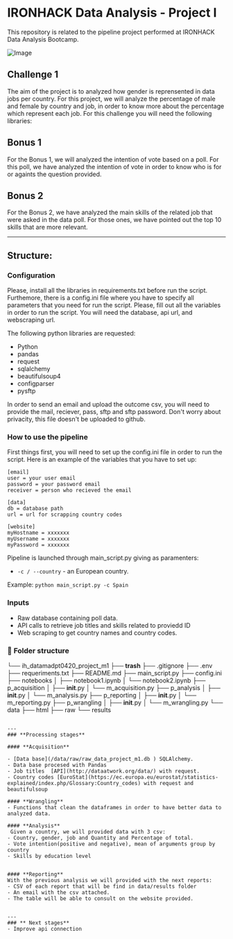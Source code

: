 # IRONHACK Data Analysis - Project I

This repository is related to the pipeline project performed at IRONHACK Data Analysis Bootcamp.


![Image](https://images.unsplash.com/photo-1527474305487-b87b222841cc?ixlib=rb-1.2.1&auto=format&fit=crop&w=1867&q=80)


## Challenge 1

The aim of the project is to analyzed how gender is reprensented in data jobs per country. For this project, we will analyze the percentage of male and female by country and job, in order to know more about the percentage which represent each job. For this challenge you will need the following libraries:

## Bonus 1

For the Bonus 1, we will analyzed the intention of vote based on a poll. For this poll, we have analyzed the intention of vote in order to know who is for or againts the question provided. 

## Bonus 2

For the Bonus 2, we have analyzed the main skills of the related job that were asked in the data poll. For those ones, we have pointed out the top 10 skills that are more relevant. 

---

## **Structure:**

###  **Configuration**
Please, install all the libraries in requirements.txt before run the script.
Furthemore, there is a config.ini file where you have to specify all parameters that you need for run the script. Please, fill out all the variables in order to run the script. You will need the database, api url, and webscraping url. 

The following python libraries are requested:

- Python
- pandas
- request
- sqlalchemy
- beautifulsoup4
- configparser
- pysftp

In order to send an email and upload the outcome csv, you will need to provide the mail, reciever, pass, sftp and sftp password. 
Don't worry about privacity, this file doesn't be uploaded to github.


### How to use the pipeline
First things first, you will need to set up the config.ini file in order to run the script. Here is an example of the variables that you have to set up: 
```
[email]
user = your user email
password = your password email
receiver = person who recieved the email

[data]
db = database path
url = url for scrapping country codes

[website]
myHostname = xxxxxxx
myUsername = xxxxxxx
myPassword = xxxxxxx 
```

Pipeline is launched through main_script.py giving as paramenters:
- `-c / --country` - an European country.

Example:
`python main_script.py -c Spain`


### **Inputs**

- Raw database containing poll data.
- API calls to retrieve job titles and skills related to proviedd ID
- Web scraping to get country names and country codes.



### :file_folder: **Folder structure**

└── ih_datamadpt0420_project_m1
    ├── __trash__
    ├── .gitignore
    ├── .env
    ├── requeriments.txt
    ├── README.md
    ├── main_script.py
    ├── config.ini
    ├── notebooks
    │   ├── notebook1.ipynb
    │   └── notebook2.ipynb
    ├── p_acquisition
    │   ├── __init__.py
    │   └── m_acquisition.py
    ├── p_analysis
    │   ├── __init__.py
    │   └── m_analysis.py
    ├── p_reporting
    │   ├── __init__.py
    │   └── m_reporting.py
    ├── p_wrangling
    │   ├── __init__.py
    │   └── m_wrangling.py
    └── data
        ├── html
        ├── raw
        └── results
```

---
### **Processing stages**

#### **Acquisition**

- [Data base](/data/raw/raw_data_project_m1.db ) SQLAlchemy.
- Data base procesed with Pandas
- Job titles  [API](http://dataatwork.org/data/) with request.
- Country codes [EuroStat](https://ec.europa.eu/eurostat/statistics-explained/index.php/Glossary:Country_codes) with request and beautifulsoup

#### **Wrangling**
- Functions that clean the dataframes in order to have better data to analyzed data. 
  
#### **Analysis**
 Given a country, we will provided data with 3 csv: 
- Country, gender, job and Quantity and Percentage of total.
- Vote intention(positive and negative), mean of arguments group by country
- Skills by education level

  
#### **Reporting**
With the previous analysis we will provided with the next reports: 
- CSV of each report that will be find in data/results folder
- An email with the csv attached. 
- The table will be able to consult on the website provided.

  
---
### ** Next stages**
- Improve api connection